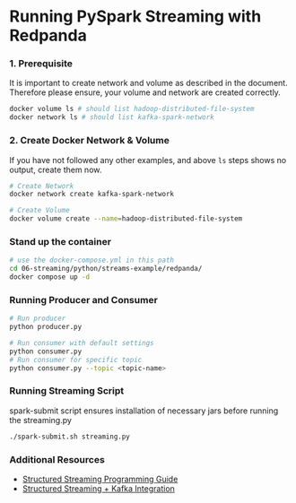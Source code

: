 
# Running PySpark Streaming with Redpanda

### 1. Prerequisite

It is important to create network and volume as described in the document. Therefore please ensure, your volume and network are created correctly.

```bash
docker volume ls # should list hadoop-distributed-file-system
docker network ls # should list kafka-spark-network 
```

### 2. Create Docker Network & Volume

If you have not followed any other examples, and above `ls` steps shows no output, create them now.

```bash
# Create Network
docker network create kafka-spark-network

# Create Volume
docker volume create --name=hadoop-distributed-file-system
```

### Stand up the container


```bash
# use the docker-compose.yml in this path
cd 06-streaming/python/streams-example/redpanda/
docker compose up -d
```

### Running Producer and Consumer
```bash
# Run producer
python producer.py

# Run consumer with default settings
python consumer.py
# Run consumer for specific topic
python consumer.py --topic <topic-name>
```

### Running Streaming Script

spark-submit script ensures installation of necessary jars before running the streaming.py

```bash
./spark-submit.sh streaming.py 
```

### Additional Resources
- [Structured Streaming Programming Guide](https://spark.apache.org/docs/latest/structured-streaming-programming-guide.html#structured-streaming-programming-guide)
- [Structured Streaming + Kafka Integration](https://spark.apache.org/docs/latest/structured-streaming-kafka-integration.html#structured-streaming-kafka-integration-guide-kafka-broker-versio)

